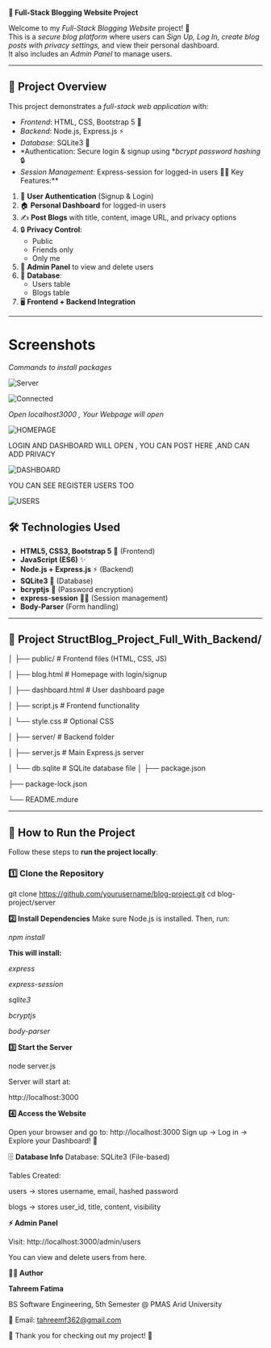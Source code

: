 **🌸 Full-Stack Blogging Website Project**

Welcome to my *Full-Stack Blogging Website* project! 🎉  
This is a *secure blog platform* where users can *Sign Up, Log In, create blog posts with privacy settings,* and view their personal dashboard.  
It also includes an *Admin Panel* to manage users.

---

## 📖 Project Overview

This project demonstrates a *full-stack web application* with:

- *Frontend*: HTML, CSS, Bootstrap 5 🎨  
- *Backend*: Node.js, Express.js ⚡  
- *Database*: SQLite3 💾  
- *Authentication: Secure login & signup using **bcrypt password hashing* 🔒  
- *Session Management*: Express-session for logged-in users 🧑‍💻
  Key Features:**

1. 👤 **User Authentication** (Signup & Login)
2. 🏠 **Personal Dashboard** for logged-in users
3. ✍ **Post Blogs** with title, content, image URL, and privacy options
4. 🔒 **Privacy Control**:
   - Public
   - Friends only
   - Only me
5. 👑 **Admin Panel** to view and delete users
6. 📂 **Database**:
   - Users table
   - Blogs table
7. 🖥 **Frontend + Backend Integration**

---
# **Screenshots** 
*Commands to install packages*

   ![Server](server.PNG)

   ![Connected](connect.PNG)

   *Open localhost3000 , Your Webpage will open*

   ![HOMEPAGE](ss1.png)

   LOGIN AND DASHBOARD WILL OPEN , YOU CAN POST HERE ,AND CAN ADD PRIVACY

   ![DASHBOARD](dashboard.png)

   YOU CAN SEE REGISTER USERS TOO 
   

   ![USERS](users.PNG)

## 🛠 Technologies Used

- **HTML5, CSS3, Bootstrap 5** 🎨 (Frontend)
- **JavaScript (ES6)** ✨
- **Node.js + Express.js** ⚡ (Backend)
- **SQLite3** 💾 (Database)
- **bcryptjs** 🔐 (Password encryption)
- **express-session** 🧑‍💻 (Session management)
- **Body-Parser** (Form handling)

---

## 📂 Project StructBlog_Project_Full_With_Backend/
│
├── public/ # Frontend files (HTML, CSS, JS)

│ ├── blog.html # Homepage with login/signup

│ ├── dashboard.html # User dashboard page

│ ├── script.js # Frontend functionality

│ └── style.css # Optional CSS

│
├── server/ # Backend folder

│ ├── server.js # Main Express.js server

│ └── db.sqlite # SQLite database file
│
├── package.json

├── package-lock.json

└── README.mdure

---

## 🚀 How to Run the Project

Follow these steps to **run the project locally**:

### 1️⃣ **Clone the Repository**

git clone https://github.com/yourusername/blog-project.git
cd blog-project/server 

**2️⃣ Install Dependencies**
Make sure Node.js is installed. Then, run:

*npm install*

**This will install:**

*express*

*express-session*

*sqlite3*

*bcryptjs*

*body-parser*

**3️⃣ Start the Server**

  node server.js
  
Server will start at:

http://localhost:3000

**4️⃣ Access the Website**

Open your browser and go to:
http://localhost:3000
Sign up → Log in → Explore your Dashboard! 🎉

🗄 **Database Info**
Database: SQLite3 (File-based)

Tables Created:

users → stores username, email, hashed password

blogs → stores user_id, title, content, visibility


**⚡ Admin Panel**


Visit:
http://localhost:3000/admin/users

You can view and delete users from here.


**👩‍💻 Author**


**Tahreem Fatima**

BS Software Engineering, 5th Semester @ PMAS Arid University

📧 Email: tahreemf362@gmail.com

🌸 Thank you for checking out my project! 🌸
